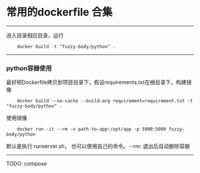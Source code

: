 # 常用的dockerfile 合集

----

进入目录相应目录，运行

        docker build -t "fuzzy-body/python" .

----

### python容器使用

最好把Dockerfile拷贝到项目目录下，假设requirements.txt在根目录下，构建镜像

        docker build --no-cache --build-arg requirement=requirement.txt -t "fuzzy-body/python" .

使用镜像

        docker run -it --rm -v path-to-app:/opt/app -p 5000:5000 fuzzy-body/python

默认是执行 runserver.sh， 也可以使用自己的命令。--rm: 退出后自动删除容器

----

TODO: compose      
